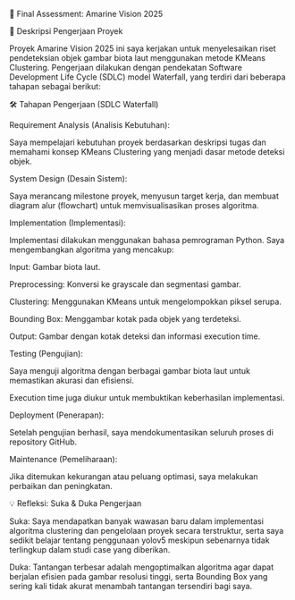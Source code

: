 📘 Final Assessment: Amarine Vision 2025

🎯 Deskripsi Pengerjaan Proyek

Proyek Amarine Vision 2025 ini saya kerjakan untuk menyelesaikan riset pendeteksian objek gambar biota laut menggunakan metode KMeans Clustering. Pengerjaan dilakukan dengan pendekatan Software Development Life Cycle (SDLC) model Waterfall, yang terdiri dari beberapa tahapan sebagai berikut:

🛠️ Tahapan Pengerjaan (SDLC Waterfall)

Requirement Analysis (Analisis Kebutuhan):

Saya mempelajari kebutuhan proyek berdasarkan deskripsi tugas dan memahami konsep KMeans Clustering yang menjadi dasar metode deteksi objek.

System Design (Desain Sistem):

Saya merancang milestone proyek, menyusun target kerja, dan membuat diagram alur (flowchart) untuk memvisualisasikan proses algoritma.

Implementation (Implementasi):

Implementasi dilakukan menggunakan bahasa pemrograman Python. Saya mengembangkan algoritma yang mencakup:

Input: Gambar biota laut.

Preprocessing: Konversi ke grayscale dan segmentasi gambar.

Clustering: Menggunakan KMeans untuk mengelompokkan piksel serupa.

Bounding Box: Menggambar kotak pada objek yang terdeteksi.

Output: Gambar dengan kotak deteksi dan informasi execution time.

Testing (Pengujian):

Saya menguji algoritma dengan berbagai gambar biota laut untuk memastikan akurasi dan efisiensi.

Execution time juga diukur untuk membuktikan keberhasilan implementasi.

Deployment (Penerapan):

Setelah pengujian berhasil, saya mendokumentasikan seluruh proses di repository GitHub.

Maintenance (Pemeliharaan):

Jika ditemukan kekurangan atau peluang optimasi, saya melakukan perbaikan dan peningkatan.

💡 Refleksi: Suka & Duka Pengerjaan

Suka: Saya mendapatkan banyak wawasan baru dalam implementasi algoritma clustering dan pengelolaan proyek secara terstruktur, serta saya sedikit belajar tentang penggunaan yolov5 meskipun sebenarnya tidak terlingkup dalam studi case yang diberikan.

Duka: Tantangan terbesar adalah mengoptimalkan algoritma agar dapat berjalan efisien pada gambar resolusi tinggi, serta Bounding Box yang sering kali tidak akurat menambah tantangan tersendiri bagi saya.
